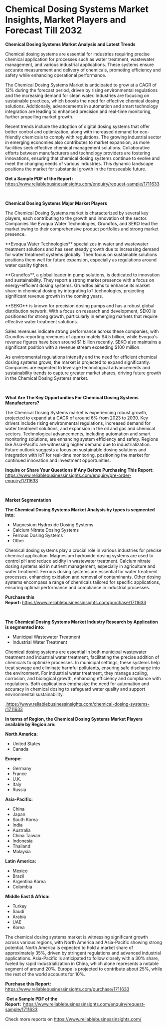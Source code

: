 <p><h1>Chemical Dosing Systems Market Insights, Market Players and Forecast Till 2032</h1></p><p><strong>Chemical Dosing Systems Market Analysis and Latest Trends</strong></p>
<p><p>Chemical dosing systems are essential for industries requiring precise chemical application for processes such as water treatment, wastewater management, and various industrial applications. These systems ensure accurate measurement and delivery of chemicals, promoting efficiency and safety while enhancing operational performance. </p><p>The Chemical Dosing Systems Market is anticipated to grow at a CAGR of 12% during the forecast period, driven by rising environmental regulations and the increasing demand for clean water. Industries are focusing on sustainable practices, which boosts the need for effective chemical dosing solutions. Additionally, advancements in automation and smart technology integration are leading to enhanced precision and real-time monitoring, further propelling market growth.</p><p>Recent trends include the adoption of digital dosing systems that offer better control and optimization, along with increased demand for eco-friendly chemicals to comply with regulations. The growing industrial sector in emerging economies also contributes to market expansion, as more facilities seek effective chemical management solutions. Collaborative efforts between manufacturers and technology providers are fostering innovations, ensuring that chemical dosing systems continue to evolve and meet the changing needs of various industries. This dynamic landscape positions the market for substantial growth in the foreseeable future.</p></p>
<p><strong>Get a Sample PDF of the Report:&nbsp;</strong> <a href="https://www.reliablebusinessinsights.com/enquiry/request-sample/1711633?utm_campaign=3298&utm_medium=2&utm_source=Github&utm_content=ia&utm_term=08042025&utm_id=chemical-dosing-systems">https://www.reliablebusinessinsights.com/enquiry/request-sample/1711633</a></p>
<p>&nbsp;</p>
<p><strong>Chemical Dosing Systems Major Market Players</strong></p>
<p><p>The Chemical Dosing Systems market is characterized by several key players, each contributing to the growth and innovation of the sector. Companies like Evoqua Water Technologies, Grundfos, and SEKO lead the market owing to their comprehensive product portfolios and strong market presence.</p><p>**Evoqua Water Technologies** specializes in water and wastewater treatment solutions and has seen steady growth due to increasing demand for water treatment systems globally. Their focus on sustainable solutions positions them well for future expansion, especially as regulations around water quality tighten.</p><p>**Grundfos**, a global leader in pump solutions, is dedicated to innovation and sustainability. They report a strong market presence with a focus on energy-efficient dosing systems. Grundfos aims to enhance its market share in chemical dosing by integrating IoT technologies, projecting significant revenue growth in the coming years.</p><p>**SEKO** is known for precision dosing pumps and has a robust global distribution network. With a focus on research and development, SEKO is positioned for strong growth, particularly in emerging markets that require effective water treatment solutions.</p><p>Sales revenues indicate strong performance across these companies, with Grundfos reporting revenues of approximately $4.5 billion, while Evoqua's revenue figures have been around $1 billion recently. SEKO also maintains a significant position with a revenue stream exceeding $100 million.</p><p>As environmental regulations intensify and the need for efficient chemical dosing systems grows, the market is projected to expand significantly. Companies are expected to leverage technological advancements and sustainability trends to capture greater market shares, driving future growth in the Chemical Dosing Systems market.</p></p>
<p>&nbsp;</p>
<p><strong>What Are The Key Opportunities For Chemical Dosing Systems Manufacturers?</strong></p>
<p><p>The Chemical Dosing Systems market is experiencing robust growth, projected to expand at a CAGR of around 6% from 2023 to 2030. Key drivers include rising environmental regulations, increased demand for water treatment solutions, and expansion in the oil and gas and chemical sectors. Technological advancements, including automation and smart monitoring solutions, are enhancing system efficiency and safety. Regions like Asia-Pacific are witnessing higher demand due to industrialization. Future outlook suggests a focus on sustainable dosing solutions and integration with IoT for real-time monitoring, positioning the market for continued innovation and investment opportunities.</p></p>
<p><strong>Inquire or Share Your Questions If Any Before Purchasing This Report:</strong> <a href="https://www.reliablebusinessinsights.com/enquiry/pre-order-enquiry/1711633?utm_campaign=3298&utm_medium=2&utm_source=Github&utm_content=ia&utm_term=08042025&utm_id=chemical-dosing-systems">https://www.reliablebusinessinsights.com/enquiry/pre-order-enquiry/1711633</a></p>
<p>&nbsp;</p>
<p><strong>Market Segmentation</strong></p>
<p><strong>The Chemical Dosing Systems Market Analysis by types is segmented into:</strong></p>
<p><ul><li>Magnesium Hydroxide Dosing Systems</li><li>Calcium Nitrate Dosing Systems</li><li>Ferrous Dosing Systems</li><li>Other</li></ul></p>
<p><p>Chemical dosing systems play a crucial role in various industries for precise chemical application. Magnesium hydroxide dosing systems are used to control pH and reduce acidity in wastewater treatment. Calcium nitrate dosing systems aid in nutrient management, especially in agriculture and water treatment. Ferrous dosing systems are essential for water treatment processes, enhancing oxidation and removal of contaminants. Other dosing systems encompass a range of chemicals tailored for specific applications, ensuring optimal performance and compliance in industrial processes.</p></p>
<p><strong>Purchase this Report:&nbsp;</strong><a href="https://www.reliablebusinessinsights.com/purchase/1711633?utm_campaign=3298&utm_medium=2&utm_source=Github&utm_content=ia&utm_term=08042025&utm_id=chemical-dosing-systems">https://www.reliablebusinessinsights.com/purchase/1711633</a></p>
<p>&nbsp;</p>
<p><strong>The Chemical Dosing Systems Market Industry Research by Application is segmented into:</strong></p>
<p><ul><li>Municipal Wastewater Treatment</li><li>Industrial Water Treatment</li></ul></p>
<p><p>Chemical dosing systems are essential in both municipal wastewater treatment and industrial water treatment, facilitating the precise addition of chemicals to optimize processes. In municipal settings, these systems help treat sewage and eliminate harmful pollutants, ensuring safe discharge into the environment. For industrial water treatment, they manage scaling, corrosion, and biological growth, enhancing efficiency and compliance with regulations. Both applications emphasize the need for automation and accuracy in chemical dosing to safeguard water quality and support environmental sustainability.</p></p>
<p><a href="https://www.reliablebusinessinsights.com/chemical-dosing-systems-r1711633?utm_campaign=3298&utm_medium=2&utm_source=Github&utm_content=ia&utm_term=08042025&utm_id=chemical-dosing-systems">&nbsp;https://www.reliablebusinessinsights.com/chemical-dosing-systems-r1711633</a></p>
<p><strong>In terms of Region, the Chemical Dosing Systems Market Players available by Region are:</strong></p>
<p>
    <p> <strong> North America: </strong>
        <ul>
            <li>United States</li>
            <li>Canada</li>
        </ul>
        </p> 
    <p> <strong> Europe: </strong>
        <ul>
            <li>Germany</li>
            <li>France</li>
            <li>U.K.</li>
            <li>Italy</li>
            <li>Russia</li>
        </ul>
        </p> 
    <p> <strong> Asia-Pacific: </strong>
        <ul>
            <li>China</li>
            <li>Japan</li>
            <li>South Korea</li>
            <li>India</li>
            <li>Australia</li>
            <li>China Taiwan</li>
            <li>Indonesia</li>
            <li>Thailand</li>
            <li>Malaysia</li>
        </ul>
        </p> 
    <p> <strong> Latin America: </strong>
        <ul>
            <li>Mexico</li>
            <li>Brazil</li>
            <li>Argentina Korea</li>
            <li>Colombia</li>
        </ul>
        </p> 
    <p> <strong> Middle East & Africa: </strong>
        <ul>
            <li>Turkey</li>
            <li>Saudi</li>
            <li>Arabia</li>
            <li>UAE</li>
            <li>Korea</li>
        </ul>
    </p>
    </p>
<p><p>The chemical dosing systems market is witnessing significant growth across various regions, with North America and Asia-Pacific showing strong potential. North America is expected to hold a market share of approximately 35%, driven by stringent regulations and advanced industrial applications. Asia-Pacific is anticipated to follow closely with a 30% share, fueled by rapid industrialization in China, which alone represents a notable segment of around 20%. Europe is projected to contribute about 25%, while the rest of the world accounts for 10%.</p></p>
<p><strong>Purchase this Report: </strong><a href="https://www.reliablebusinessinsights.com/purchase/1711633?utm_campaign=3298&utm_medium=2&utm_source=Github&utm_content=ia&utm_term=08042025&utm_id=chemical-dosing-systems">https://www.reliablebusinessinsights.com/purchase/1711633</a></p>
<p>&nbsp;<strong>Get a Sample PDF of the Report:&nbsp;&nbsp;</strong><a href="https://www.reliablebusinessinsights.com/enquiry/request-sample/1711633?utm_campaign=3298&utm_medium=2&utm_source=Github&utm_content=ia&utm_term=08042025&utm_id=chemical-dosing-systems">https://www.reliablebusinessinsights.com/enquiry/request-sample/1711633</a></p>
<p><strong></strong></p>
<p>Check more reports on <a href="https://www.reliablebusinessinsights.com/?utm_campaign=3298&utm_medium=2&utm_source=Github&utm_content=ia&utm_term=08042025&utm_id=chemical-dosing-systems">https://www.reliablebusinessinsights.com/</a></p>